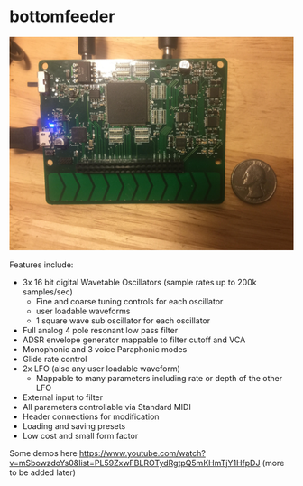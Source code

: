 # bottomfeeder

![Alt text](synth.jpg)

Features include:
- 3x 16 bit digital Wavetable Oscillators (sample rates up to 200k samples/sec)
  - Fine and coarse tuning controls for each oscillator
  - user loadable waveforms
  - 1 square wave sub oscillator for each oscillator
- Full analog 4 pole resonant low pass filter
- ADSR envelope generator mappable to filter cutoff and VCA
- Monophonic and 3 voice Paraphonic modes
- Glide rate control
- 2x LFO (also any user loadable waveform)
  - Mappable to many parameters including rate or depth of the other LFO
- External input to filter
- All parameters controllable via Standard MIDI
- Header connections for modification
- Loading and saving presets
- Low cost and small form factor

Some demos here https://www.youtube.com/watch?v=mSbowzdoYs0&list=PL59ZxwFBLROTydRgtpQ5mKHmTjY1HfpDJ (more to be added later)
